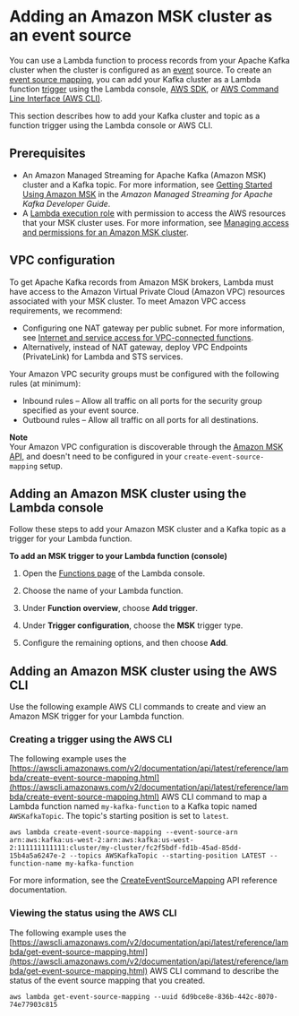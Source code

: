 # Adding an Amazon MSK cluster as an event source<a name="services-msk-topic-add"></a>

You can use a Lambda function to process records from your Apache Kafka cluster when the cluster is configured as an [event](gettingstarted-concepts.md#gettingstarted-concepts-event) source\. To create an [event source mapping](invocation-eventsourcemapping.md), you can add your Kafka cluster as a Lambda function [trigger](gettingstarted-concepts.md#gettingstarted-concepts-trigger) using the Lambda console, [AWS SDK](http://aws.amazon.com/getting-started/tools-sdks/), or [AWS Command Line Interface \(AWS CLI\)](https://docs.aws.amazon.com/cli/latest/userguide/cli-chap-install.html)\.

This section describes how to add your Kafka cluster and topic as a function trigger using the Lambda console or AWS CLI\.

## Prerequisites<a name="services-msk-prereqs"></a>
+ An Amazon Managed Streaming for Apache Kafka \(Amazon MSK\) cluster and a Kafka topic\. For more information, see [Getting Started Using Amazon MSK](https://docs.aws.amazon.com/msk/latest/developerguide/getting-started.html) in the *Amazon Managed Streaming for Apache Kafka Developer Guide*\.
+ A [Lambda execution role](lambda-intro-execution-role.md) with permission to access the AWS resources that your MSK cluster uses\. For more information, see [Managing access and permissions for an Amazon MSK cluster](msk-permissions.md)\.

## VPC configuration<a name="services-msk-vpc-config"></a>

To get Apache Kafka records from Amazon MSK brokers, Lambda must have access to the Amazon Virtual Private Cloud \(Amazon VPC\) resources associated with your MSK cluster\. To meet Amazon VPC access requirements, we recommend:
+ Configuring one NAT gateway per public subnet\. For more information, see [Internet and service access for VPC\-connected functions](configuration-vpc.md#vpc-internet)\.
+ Alternatively, instead of NAT gateway, deploy VPC Endpoints (PrivateLink) for Lambda and STS services.

Your Amazon VPC security groups must be configured with the following rules \(at minimum\):
+ Inbound rules – Allow all traffic on all ports for the security group specified as your event source\.
+ Outbound rules – Allow all traffic on all ports for all destinations\.

**Note**  
Your Amazon VPC configuration is discoverable through the [Amazon MSK API](https://docs.aws.amazon.com/msk/1.0/apireference/resources.html), and doesn't need to be configured in your `create-event-source-mapping` setup\.

## Adding an Amazon MSK cluster using the Lambda console<a name="services-msk-trigger"></a>

Follow these steps to add your Amazon MSK cluster and a Kafka topic as a trigger for your Lambda function\.

**To add an MSK trigger to your Lambda function \(console\)**

1. Open the [Functions page](https://console.aws.amazon.com/lambda/home#/functions) of the Lambda console\.

1. Choose the name of your Lambda function\.

1. Under **Function overview**, choose **Add trigger**\.

1. Under **Trigger configuration**, choose the **MSK** trigger type\.

1. Configure the remaining options, and then choose **Add**\.

## Adding an Amazon MSK cluster using the AWS CLI<a name="services-msk-aws-cli"></a>

Use the following example AWS CLI commands to create and view an Amazon MSK trigger for your Lambda function\.

### Creating a trigger using the AWS CLI<a name="services-msk-aws-cli-create"></a>

The following example uses the [https://awscli.amazonaws.com/v2/documentation/api/latest/reference/lambda/create-event-source-mapping.html](https://awscli.amazonaws.com/v2/documentation/api/latest/reference/lambda/create-event-source-mapping.html) AWS CLI command to map a Lambda function named `my-kafka-function` to a Kafka topic named `AWSKafkaTopic`\. The topic's starting position is set to `latest`\.

```
aws lambda create-event-source-mapping --event-source-arn arn:aws:kafka:us-west-2:arn:aws:kafka:us-west-2:111111111111:cluster/my-cluster/fc2f5bdf-fd1b-45ad-85dd-15b4a5a6247e-2 --topics AWSKafkaTopic --starting-position LATEST --function-name my-kafka-function
```

For more information, see the [CreateEventSourceMapping](https://docs.aws.amazon.com/lambda/latest/dg/API_CreateEventSourceMapping.html) API reference documentation\.

### Viewing the status using the AWS CLI<a name="services-msk-aws-cli-view"></a>

The following example uses the [https://awscli.amazonaws.com/v2/documentation/api/latest/reference/lambda/get-event-source-mapping.html](https://awscli.amazonaws.com/v2/documentation/api/latest/reference/lambda/get-event-source-mapping.html) AWS CLI command to describe the status of the event source mapping that you created\.

```
aws lambda get-event-source-mapping --uuid 6d9bce8e-836b-442c-8070-74e77903c815
```
